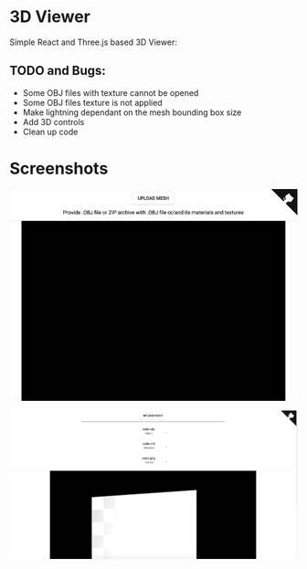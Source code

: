 # 3D Viewer

Simple React and Three.js based 3D Viewer:

## TODO and Bugs:

- Some OBJ files with texture cannot be opened
- Some OBJ files texture is not applied
- Make lightning dependant on the mesh bounding box size
- Add 3D controls
- Clean up code

# Screenshots
![screen2](github/screen2.gif)

![screen1](github/screen1.png)
